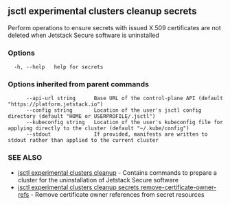 ## jsctl experimental clusters cleanup secrets

Perform operations to ensure secrets with issued X.509 certificates are not deleted when Jetstack Secure software is uninstalled

### Options

```
  -h, --help   help for secrets
```

### Options inherited from parent commands

```
      --api-url string      Base URL of the control-plane API (default "https://platform.jetstack.io")
      --config string       Location of the user's jsctl config directory (default "HOME or USERPROFILE/.jsctl")
      --kubeconfig string   Location of the user's kubeconfig file for applying directly to the cluster (default "~/.kube/config")
      --stdout              If provided, manifests are written to stdout rather than applied to the current cluster
```

### SEE ALSO

* [jsctl experimental clusters cleanup](jsctl_experimental_clusters_cleanup.md)	 - Contains commands to prepare a cluster for the uninstallation of Jetstack Secure software
* [jsctl experimental clusters cleanup secrets remove-certificate-owner-refs](jsctl_experimental_clusters_cleanup_secrets_remove-certificate-owner-refs.md)	 - Remove certificate owner references from secret resources

